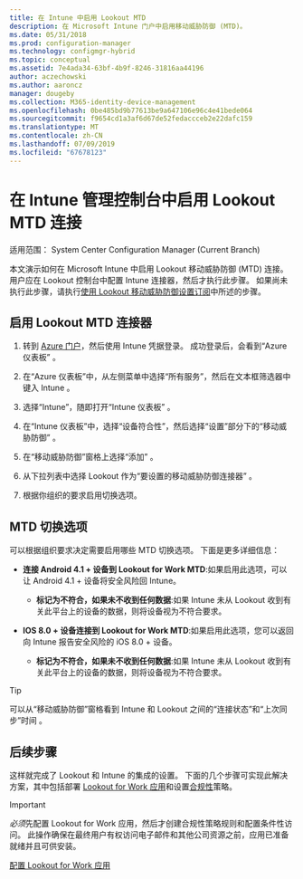```yaml
---
title: 在 Intune 中启用 Lookout MTD
description: 在 Microsoft Intune 门户中启用移动威胁防御 (MTD)。
ms.date: 05/31/2018
ms.prod: configuration-manager
ms.technology: configmgr-hybrid
ms.topic: conceptual
ms.assetid: 7e4ada34-63bf-4b9f-8246-31816aa44196
author: aczechowski
ms.author: aaroncz
manager: dougeby
ms.collection: M365-identity-device-management
ms.openlocfilehash: 0be485bd9b77613be9a647106e96c4e41bede064
ms.sourcegitcommit: f9654cd1a3af6d67de52fedaccceb2e22dafc159
ms.translationtype: MT
ms.contentlocale: zh-CN
ms.lasthandoff: 07/09/2019
ms.locfileid: "67678123"
---
```

# <a name="enable-lookout-mtd-connection-in-the-intune-admin-console"></a>在 Intune 管理控制台中启用 Lookout MTD 连接

适用范围：  System Center Configuration Manager (Current Branch)

本文演示如何在 Microsoft Intune 中启用 Lookout 移动威胁防御 (MTD) 连接。 用户应在 Lookout 控制台中配置 Intune 连接器，然后才执行此步骤。 如果尚未执行此步骤，请执行[使用 Lookout 移动威胁防御设置订阅](set-up-your-subscription-with-lookout.md)中所述的步骤。



## <a name="enable-the-lookout-mtd-connector"></a>启用 Lookout MTD 连接器

1. 转到 [Azure 门户](https://portal.azure.com)，然后使用 Intune 凭据登录。 成功登录后，会看到“Azure 仪表板”  。  

2. 在“Azure 仪表板”中，从左侧菜单中选择“所有服务”，然后在文本框筛选器中键入 Intune    。  

3. 选择“Intune”，随即打开“Intune 仪表板”   。  

4. 在“Intune 仪表板”中，选择“设备符合性”，然后选择“设置”部分下的“移动威胁防御”     。  

5. 在“移动威胁防御”窗格上选择“添加”   。  

6. 从下拉列表中选择 Lookout 作为“要设置的移动威胁防御连接器”   。  

7. 根据你组织的要求启用切换选项。  



## <a name="mtd-toggle-options"></a>MTD 切换选项

可以根据组织要求决定需要启用哪些 MTD 切换选项。 下面是更多详细信息：

- **连接 Android 4.1 + 设备到 Lookout for Work MTD**:如果启用此选项，可以让 Android 4.1 + 设备将安全风险回 Intune。  
    - **标记为不符合，如果未不收到任何数据**:如果 Intune 未从 Lookout 收到有关此平台上的设备的数据，则将设备视为不符合要求。  

- **IOS 8.0 + 设备连接到 Lookout for Work MTD**:如果启用此选项，您可以返回向 Intune 报告安全风险的 iOS 8.0 + 设备。
    - **标记为不符合，如果未不收到任何数据**:如果 Intune 未从 Lookout 收到有关此平台上的设备的数据，则将设备视为不符合要求。  

> [!TIP]  
> 可以从“移动威胁防御”窗格看到 Intune 和 Lookout 之间的“连接状态”和“上次同步”时间   。



## <a name="next-steps"></a>后续步骤
这样就完成了 Lookout 和 Intune 的集成的设置。 下面的几个步骤可实现此解决方案，其中包括部署 [Lookout for Work 应用](configure-and-deploy-lookout-for-work-apps.md)和设置[合规性](enable-device-threat-protection-rule-compliance-policy.md)策略。

>[!IMPORTANT]
> *必须*先配置 Lookout for Work 应用，然后才创建合规性策略规则和配置条件性访问。 此操作确保在最终用户有权访问电子邮件和其他公司资源之前，应用已准备就绪并且可供安装。

[配置 Lookout for Work 应用](configure-and-deploy-lookout-for-work-apps.md)
